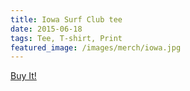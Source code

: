 ```yaml
---
title: Iowa Surf Club tee
date: 2015-06-18
tags: Tee, T-shirt, Print
featured_image: /images/merch/iowa.jpg
---
```

<a target="_blank" href="http://society6.com/product/iowa-surf-club_t-shirt#11=49&4=100&5=20">Buy It!</a>